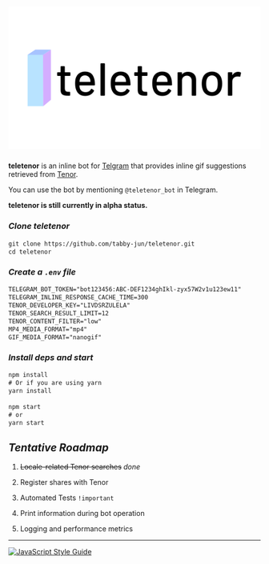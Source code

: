 # ![teletenor logo banner image](readme-static/teletenor-banner.png)

**teletenor** is an inline bot for [Telgram](https://telegram.org/) that provides inline gif suggestions retrieved from [Tenor](https://tenor.com/).

You can use the bot by mentioning `@teletenor_bot` in Telegram.

**teletenor is still currently in alpha status.**

### *Clone teletenor*

```shell
git clone https://github.com/tabby-jun/teletenor.git
cd teletenor
```

### *Create a `.env` file*

```shell
TELEGRAM_BOT_TOKEN="bot123456:ABC-DEF1234ghIkl-zyx57W2v1u123ew11"
TELEGRAM_INLINE_RESPONSE_CACHE_TIME=300
TENOR_DEVELOPER_KEY="LIVDSRZULELA"
TENOR_SEARCH_RESULT_LIMIT=12
TENOR_CONTENT_FILTER="low"
MP4_MEDIA_FORMAT="mp4"
GIF_MEDIA_FORMAT="nanogif"
```

### *Install deps and start*

```shell
npm install
# Or if you are using yarn
yarn install

npm start
# or
yarn start
```

## *Tentative Roadmap*

1. ~~Locale-related Tenor searches~~ *done*

2. Register shares with Tenor

3. Automated Tests `!important`

4. Print information during bot operation

5. Logging and performance metrics

---

[![JavaScript Style Guide](https://cdn.rawgit.com/standard/standard/master/badge.svg)](https://github.com/standard/standard)
